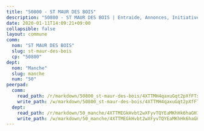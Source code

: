 ```yaml
---
title: "50800 - ST MAUR DES BOIS"
description: "50800 - ST MAUR DES BOIS | Entraide, Annonces, Initiatives"
date: 2020-01-11T14:09:21+09:00
collapsible: false
layout: commune
comm:
  nom: "ST MAUR DES BOIS"
  slug: st-maur-des-bois
  cp: "50800"
dept:
  nom: "Manche"
  slug: manche
  num: "50"
peerpad:
  comm:
    read_path: /r/markdown/50800_st-maur-des-bois/4XTTMH4qaxuGqt2pXfFTsbNEqULue5ZFjJbnj8mG1tgqrSSWu
    write_path: /w/markdown/50800_st-maur-des-bois/4XTTMH4qaxuGqt2pXfFTsbNEqULue5ZFjJbnj8mG1tgqrSSWu-K3TgU4Wfv1Ri8yauTndPsgkQt8DRzzPu4yd8iFNum3ATLbAQjrnYpYuH14fHRbakSP7iX7CSUsjwWAqHrmHrt6Lb4TSMtUMzKvwKSue9KRTVUzp8wxJu14YkGWaF28VqAcUr7YEM
  dept:
    read_path: /r/markdown/50_manche/4XTTMEGkHvbt2wXFyvTQYEaMKhHk6haGH1SzsRNevKgBDTuXr
    write_path: /w/markdown/50_manche/4XTTMEGkHvbt2wXFyvTQYEaMKhHk6haGH1SzsRNevKgBDTuXr-K3TgUSx1rwmRRLqHcTLLdo4dVfTRKvf94KKagmUFPevWSp2f9nuc6fJF25TtLArzK8teuQ5TvuAMqW38N2MYgT18hBoXtjmKX9WuSn2vkujmSJPp3gF4gsuMmfEM8Th4Ap94heFE
---
```


